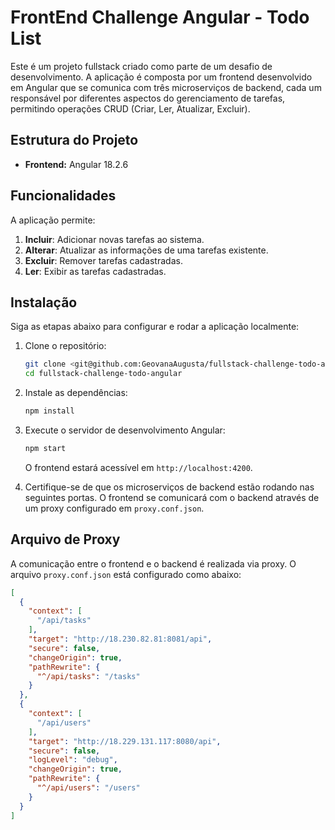 # FrontEnd Challenge Angular - Todo List

Este é um projeto fullstack criado como parte de um desafio de desenvolvimento. A aplicação é composta por um frontend desenvolvido em Angular que se comunica com três microserviços de backend, cada um responsável por diferentes aspectos do gerenciamento de tarefas, permitindo operações CRUD (Criar, Ler, Atualizar, Excluir).

## Estrutura do Projeto

- **Frontend:** Angular 18.2.6

## Funcionalidades

A aplicação permite:
1. **Incluir**: Adicionar novas tarefas ao sistema.
2. **Alterar**: Atualizar as informações de uma tarefas existente.
3. **Excluir**: Remover tarefas cadastradas.
4. **Ler**: Exibir  as tarefas cadastradas.

## Instalação

Siga as etapas abaixo para configurar e rodar a aplicação localmente:

1. Clone o repositório:
    ```bash
    git clone <git@github.com:GeovanaAugusta/fullstack-challenge-todo-angular.git>
    cd fullstack-challenge-todo-angular
    ```

2. Instale as dependências:
    ```bash
    npm install
    ```

3. Execute o servidor de desenvolvimento Angular:
    ```bash
    npm start
    ```

   O frontend estará acessível em `http://localhost:4200`.

4. Certifique-se de que os microserviços de backend estão rodando nas seguintes portas. O frontend se comunicará com o backend através de um proxy configurado em `proxy.conf.json`.

## Arquivo de Proxy

A comunicação entre o frontend e o backend é realizada via proxy. O arquivo `proxy.conf.json` está configurado como abaixo:

```json
[
  {
    "context": [
      "/api/tasks"
    ],
    "target": "http://18.230.82.81:8081/api",
    "secure": false,
    "changeOrigin": true,
    "pathRewrite": {
      "^/api/tasks": "/tasks"
    }
  },
  {
    "context": [
      "/api/users"
    ],
    "target": "http://18.229.131.117:8080/api",
    "secure": false,
    "logLevel": "debug",
    "changeOrigin": true,
    "pathRewrite": {
      "^/api/users": "/users"
    }
  }
]
